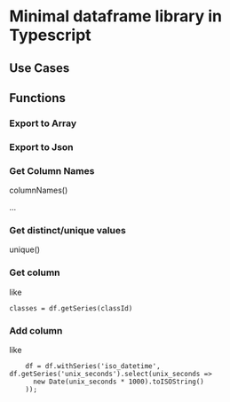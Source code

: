 # Minimal dataframe library in Typescript


## Use Cases

## Functions


### Export to Array

### Export to Json 

### Get Column Names

columnNames()

...


### Get distinct/unique values

unique()

### Get column

like
```
classes = df.getSeries(classId)

```

### Add column

like 
```     // Create a new column 'iso_datetime' based on the 'unix_timestamp' column
    df = df.withSeries('iso_datetime', df.getSeries('unix_seconds').select(unix_seconds => 
      new Date(unix_seconds * 1000).toISOString()
    )); 

```


